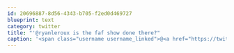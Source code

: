 ```yaml
---
id: 20696887-8d56-4343-b705-f2ed0d469727
blueprint: text
category: twitter
title: "'@ryanleroux is the faf show done there?"
caption: '<span class="username username_linked">@<a href="https://twitter.com/ryanleroux" title="Ryan Le Roux">ryanleroux</a></span> is the faf show done there?'
---
```

